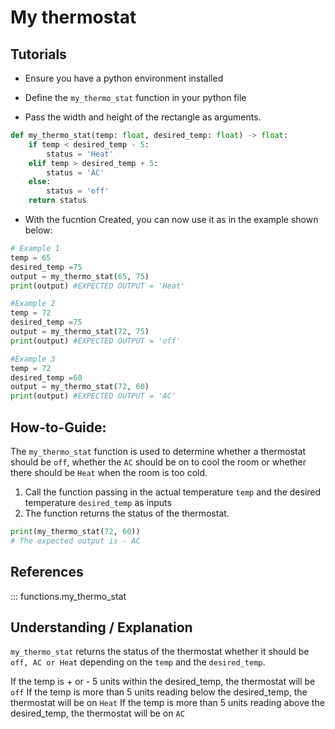 # My thermostat

## Tutorials

- Ensure you have a python environment installed
- Define the `my_thermo_stat` function in your python file

- Pass the width and height of the rectangle as arguments.

```python
def my_thermo_stat(temp: float, desired_temp: float) -> float:
    if temp < desired_temp - 5:
        status = 'Heat'
    elif temp > desired_temp + 5:
        status = 'AC'
    else:
        status = 'off'
    return status
```

- With the fucntion Created, you can now use it as in the example shown below:

```python
# Example 1
temp = 65
desired_temp =75
output = my_thermo_stat(65, 75)
print(output) #EXPECTED OUTPUT = 'Heat'

#Example 2
temp = 72
desired_temp =75
output = my_thermo_stat(72, 75)
print(output) #EXPECTED OUTPUT = 'off'

#Example 3
temp = 72
desired_temp =60
output = my_thermo_stat(72, 60)
print(output) #EXPECTED OUTPUT = 'AC'
```

## How-to-Guide:

The `my_thermo_stat` function is used to determine whether a thermostat should be `off`,
whether the `AC` should be on to cool the room or whether there should be `Heat` when the
room is too cold.

1. Call the function passing in the actual temperature `temp` and the desired temperature `desired_temp` as inputs
2. The function returns the status of the thermostat.

```python
print(my_thermo_stat(72, 60))
# The expected output is - AC
```

## References

::: functions.my_thermo_stat

## Understanding / Explanation

`my_thermo_stat` returns the status of the thermostat whether it should be `off, AC or Heat` depending on the `temp` and the `desired_temp`.

If the temp is + or - 5 units within the desired_temp, the thermostat will be `off`
If the temp is more than 5 units reading below the desired_temp, the thermostat will be on `Heat`
If the temp is more than 5 units reading above the desired_temp, the thermostat will be on `AC`
